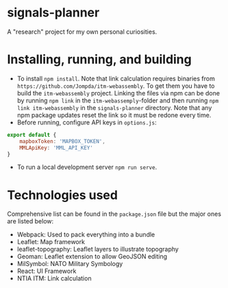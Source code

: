 # signals-planner
A "research" project for my own personal curiosities.

# Installing, running, and building
- To install `npm install`. Note that link calculation requires binaries from `https://github.com/Jompda/itm-webassembly`. To get them you have to build the `itm-webassembly` project. Linking the files via npm can be done by running `npm link` in the `itm-webassemply`-folder and then running `npm link itm-webassembly` in the `signals-planner` directory. Note that any npm package updates reset the link so it must be redone every time.
- Before running, configure API keys in `options.js`:
```js
export default {
    mapboxToken: 'MAPBOX_TOKEN',
    MMLApiKey: 'MML_API_KEY'
}
```
- To run a local development server `npm run serve`.

# Technologies used
Comprehensive list can be found in the `package.json` file but the major ones are listed below:
- Webpack: Used to pack everything into a bundle
- Leaflet: Map framework
- leaflet-topography: Leaflet layers to illustrate topography
- Geoman: Leaflet extension to allow GeoJSON editing
- MilSymbol: NATO Military Symbology
- React: UI Framework
- NTIA ITM: Link calculation
